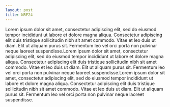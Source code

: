 ```yaml
---
layout: post
title: NRF24
---
```


Lorem ipsum dolor sit amet, consectetur adipiscing elit, sed do eiusmod tempor incididunt ut labore et dolore magna aliqua. Consectetur adipiscing elit duis tristique sollicitudin nibh sit amet commodo. Vitae et leo duis ut diam. Elit ut aliquam purus sit. Fermentum leo vel orci porta non pulvinar neque laoreet suspendisse.Lorem ipsum dolor sit amet, consectetur adipiscing elit, sed do eiusmod tempor incididunt ut labore et dolore magna aliqua. Consectetur adipiscing elit duis tristique sollicitudin nibh sit amet commodo. Vitae et leo duis ut diam. Elit ut aliquam purus sit. Fermentum leo vel orci porta non pulvinar neque laoreet suspendisse.Lorem ipsum dolor sit amet, consectetur adipiscing elit, sed do eiusmod tempor incididunt ut labore et dolore magna aliqua. Consectetur adipiscing elit duis tristique sollicitudin nibh sit amet commodo. Vitae et leo duis ut diam. Elit ut aliquam purus sit. Fermentum leo vel orci porta non pulvinar neque laoreet suspendisse.